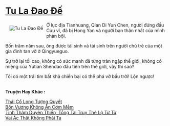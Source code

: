<a href="https://truyentiki.com/tu-la-dao-de.31554/" title="Tu La Đao Đế"><h1>Tu La Đao Đế</h1></a><div style="display:table"><img align="right" style="float: left; padding: 10px;" src="https://truyentiki.com/a/img/str/src/31554.jpg" alt="Tu La Đao Đế">Ở lục địa Tianhuang, Qian Di Yun Chen, người đứng đầu Cửu vĩ, đã bị Hong Yan và người bạn thân nhất của mình phản bội. <p></p> Bốn trăm năm sau, ông được tái sinh và tái sinh trên người chủ trẻ của một gia đình tan vỡ ở Qingyueguo. <p></p> Sự trở lại tối cao, không có sức mạnh đã từng tràn ngập thế giới, không có miệng của Yutian Shendao đầu tiên trên thế giới, vậy thì sao? <p></p> Tôi có một trái tim bất khả chiến bại có thể phá vỡ bầu trời! Lộn ngược!</div><p><br><b>Truyện Hay Khác :</b></p><a href="https://truyentiki.com/thai-co-long-tuong-quyet.31553/" alt="Thái Cổ Long Tượng Quyết">Thái Cổ Long Tượng Quyết</a><br/><a href="https://github.com/nownovels/topcv/tree/master/truyenhay/31872/README.md" alt="Bổn Vương Không Ăn Cơm Mềm">Bổn Vương Không Ăn Cơm Mềm</a><br/><a href="https://github.com/nownovels/topcv/tree/master/truyenhay/31928/README.md" alt="Tình Thâm Duyên Thiển, Tổng Tài Truy Thê Lộ Từ Từ">Tình Thâm Duyên Thiển, Tổng Tài Truy Thê Lộ Từ Từ</a><br/><a href="https://github.com/nownovels/top500/tree/master/truyenhay/33728/" alt="Vai Ác Thật Không Phải Ta">Vai Ác Thật Không Phải Ta</a><br/>